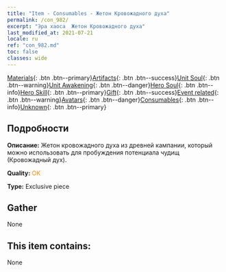 ```yaml
---
title: "Item - Consumables - Жетон Кровожадного духа"
permalink: /con_982/
excerpt: "Эра хаоса  Жетон Кровожадного духа"
last_modified_at: 2021-07-21
locale: ru
ref: "con_982.md"
toc: false
classes: wide
---
```

 [Materials](/ItemsRU/){: .btn .btn--primary}[Artifacts](/ItemsRU/Artifacts/){: .btn .btn--success}[Unit Soul](/ItemsRU/UnitSoul/){: .btn .btn--warning}[Unit Awakening](/ItemsRU/UnitAwakening/){: .btn .btn--danger}[Hero Soul](/ItemsRU/HeroSoul/){: .btn .btn--info}[Hero Skill](/ItemsRU/HeroSkill/){: .btn .btn--primary}[Gift](/ItemsRU/Gift/){: .btn .btn--success}[Event related](/ItemsRU/Events/){: .btn .btn--warning}[Avatars](/ItemsRU/Avatars/){: .btn .btn--danger}[Consumables](/ItemsRU/Consumables/){: .btn .btn--info}[Unknown](/ItemsRU/Unknown/){: .btn .btn--primary}

## Подробности
 **Описание:** Жетон кровожадного духа из древней кампании, который можно использовать для пробуждения потенциала чудищ (Кровожадный дух).

 **Quality:** <span style="color: #FF8C00">OK</span>

 **Type:** Exclusive piece

## Gather

  None

## This item contains:

  None

